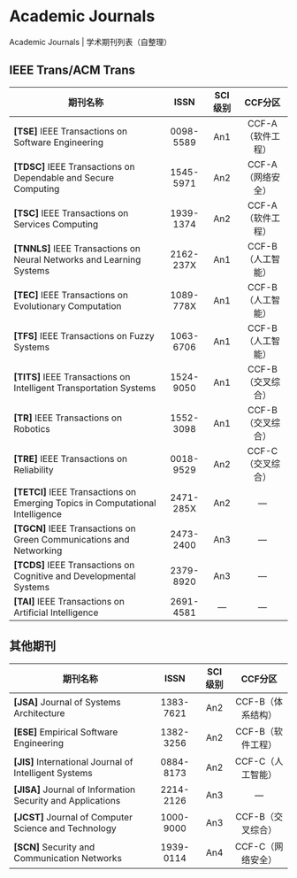 # Academic Journals
Academic Journals | 学术期刊列表（自整理）



## IEEE Trans/ACM Trans

| 期刊名称                                                     |   ISSN    | SCI级别 |      CCF分区      |
| ------------------------------------------------------------ | :-------: | :-----: | :---------------: |
| **[TSE]** IEEE Transactions on Software Engineering          | 0098-5589 |   An1   | CCF-A（软件工程） |
| **[TDSC]** IEEE Transactions on Dependable and Secure Computing | 1545-5971 |   An2   | CCF-A（网络安全） |
| **[TSC]** IEEE Transactions on Services Computing            | 1939-1374 |   An2   | CCF-A（软件工程） |
| **[TNNLS]** IEEE Transactions on Neural Networks and Learning Systems | 2162-237X |   An1   | CCF-B（人工智能） |
| **[TEC]** IEEE Transactions on Evolutionary Computation      | 1089-778X |   An1   | CCF-B（人工智能） |
| **[TFS]** IEEE Transactions on Fuzzy Systems                 | 1063-6706 |   An1   | CCF-B（人工智能） |
| **[TITS]** IEEE Transactions on Intelligent Transportation Systems | 1524-9050 |   An1   | CCF-B（交叉综合） |
| **[TR]** IEEE Transactions on Robotics                       | 1552-3098 |   An1   | CCF-B（交叉综合） |
| **[TRE]** IEEE Transactions on Reliability                   | 0018-9529 |   An2   | CCF-C（交叉综合） |
| **[TETCI]** IEEE Transactions on Emerging Topics in Computational Intelligence | 2471-285X |   An2   |         —         |
| **[TGCN]** IEEE Transactions on Green Communications and Networking | 2473-2400 |   An3   |         —         |
| **[TCDS]** IEEE Transactions on Cognitive and Developmental Systems | 2379-8920 |   An3   |         —         |
| **[TAI]** IEEE Transactions on Artificial Intelligence       | 2691-4581 |    —    |         —         |



## 其他期刊

| 期刊名称                                                    |   ISSN    | SCI级别 |      CCF分区      |
| ----------------------------------------------------------- | :-------: | :-----: | :---------------: |
| **[JSA]** Journal of Systems Architecture                   | 1383-7621 |   An2   | CCF-B（体系结构） |
| **[ESE]** Empirical Software Engineering                    | 1382-3256 |   An2   | CCF-B（软件工程） |
| **[JIS]** International Journal of Intelligent Systems      | 0884-8173 |   An2   | CCF-C（人工智能） |
| **[JISA]** Journal of Information Security and Applications | 2214-2126 |   An3   |         —         |
| **[JCST]** Journal of Computer Science and Technology       | 1000-9000 |   An3   | CCF-B（交叉综合） |
| **[SCN]** Security and Communication Networks               | 1939-0114 |   An4   | CCF-C（网络安全） |
